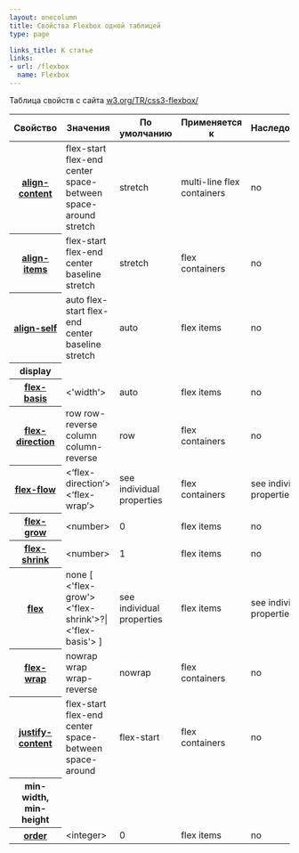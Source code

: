 ```yaml
---
layout: onecolumn
title: Свойства Flexbox одной таблицей
type: page

links_title: К статье
links:
- url: /flexbox
  name: Flexbox
---
```

Таблица свойств с сайта <a href="http://www.w3.org/TR/css3-flexbox/">w3.org/TR/css3-flexbox/</a>

<table class="proptable">
  <thead>
    <tr>
      <th>Свойство</th>
      <th>Значения</th>
      <th>По умолчанию</th>
      <th>Применяется к</th>
      <th>Наследование</th>
    </tr>
  </thead>
  <tbody>
    <tr>
      <th><a class="property" href="http://www.w3.org/TR/css3-flexbox#align-content">align-content</a></th>
      <td>flex-start
        flex-end
        center
        space-between
        space-around
        stretch</td>
      <td>stretch</td>
      <td>multi-line flex containers</td>
      <td>no</td>
    </tr>
    <tr>
      <th><a class="property" href="http://www.w3.org/TR/css3-flexbox#align-items">align-items</a></th>
      <td>flex-start
        flex-end
        center
        baseline
        stretch</td>
      <td>stretch</td>
      <td>flex containers</td>
      <td>no</td>
    </tr>
    <tr>
      <th><a class="property" href="http://www.w3.org/TR/css3-flexbox#align-self">align-self</a></th>
      <td>auto
        flex-start
        flex-end
        center
        baseline
        stretch</td>
      <td>auto</td>
      <td>flex items</td>
      <td>no</td>
    </tr>
    <tr>
      <th><span class="property">display</span></th>
      <td></td>
      <td></td>
      <td></td>
      <td></td>
      <td></td>
      <td></td>
    </tr>
    <tr>
      <th><a class="property" href="http://www.w3.org/TR/css3-flexbox#flex-basis-propdef">flex-basis</a></th>
      <td>&lt;'width'&gt;</td>
      <td>auto</td>
      <td>flex items</td>
      <td>no</td>
    </tr>
    <tr>
      <th><a class="property" href="http://www.w3.org/TR/css3-flexbox#flex-direction">flex-direction</a></th>
      <td>row
        row-reverse
        column
        column-reverse</td>
      <td>row</td>
      <td>flex containers</td>
      <td>no</td>
    </tr>
    <tr>
      <th><a class="property" href="http://www.w3.org/TR/css3-flexbox#flex-flow">flex-flow</a></th>
      <td>&lt;‘flex-direction’&gt;
        &lt;‘flex-wrap’&gt;</td>
      <td>see individual properties</td>
      <td>flex containers</td>
      <td>see individual properties</td>
    </tr>
    <tr>
      <th><a class="property" href="http://www.w3.org/TR/css3-flexbox#flex-grow">flex-grow</a></th>
      <td>&lt;number&gt;</td>
      <td>0</td>
      <td>flex items</td>
      <td>no</td>
    </tr>
    <tr>
      <th><a class="property" href="http://www.w3.org/TR/css3-flexbox#flex-shrink">flex-shrink</a></th>
      <td>&lt;number&gt;</td>
      <td>1</td>
      <td>flex items</td>
      <td>no</td>
    </tr>
    <tr>
      <th><a class="property" href="http://www.w3.org/TR/css3-flexbox#flex">flex</a></th>
      <td>none
        [ &lt;'flex-grow'&gt; &lt;'flex-shrink'&gt;?|
        &lt;'flex-basis'&gt; ]</td>
      <td>see individual properties</td>
      <td>flex items</td>
      <td>see individual properties</td>
    </tr>
    <tr>
      <th><a class="property" href="http://www.w3.org/TR/css3-flexbox#flex-wrap">flex-wrap</a></th>
      <td>nowrap
        wrap
        wrap-reverse</td>
      <td>nowrap</td>
      <td>flex containers</td>
      <td>no</td>
    </tr>
    <tr>
      <th><a class="property" href="http://www.w3.org/TR/css3-flexbox#justify-content">justify-content</a></th>
      <td>flex-start
        flex-end
        center
        space-between
        space-around</td>
      <td>flex-start</td>
      <td>flex containers</td>
      <td>no</td>
    </tr>
    <tr>
      <th><span class="property">min-width</span>, <span class="property">min-height</span></th>
      <td></td>
      <td></td>
      <td></td>
      <td></td>
      <td></td>
      <td></td>
    </tr>
    <tr>
      <th><a class="property" href="http://www.w3.org/TR/css3-flexbox#order">order</a></th>
      <td>&lt;integer&gt;</td>
      <td>0</td>
      <td>flex items</td>
      <td>no</td>
    </tr>
  </tbody>
</table>
